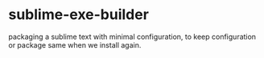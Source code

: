 # sublime-exe-builder
packaging a sublime text with minimal configuration, to keep configuration or package same when we install again.
